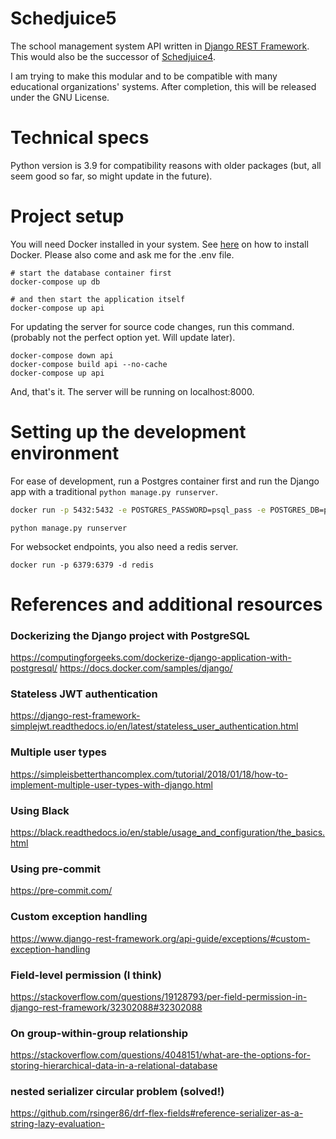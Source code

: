 
# Schedjuice5

The school management system API written
in [Django REST Framework](https://www.django-rest-framework.org/). This would also be the successor of [Schedjuice4](https://github.com/Ninroot-Eater/schedjuice4).

I am trying to make this modular and to be compatible with many educational organizations' systems. After completion, this will be released under the GNU License.



# Technical specs

Python version is 3.9 for compatibility reasons with older packages (but, all seem good so far, 
so might update in the future).


# Project setup
You will need Docker installed in your system. See [here](https://docs.docker.com/get-docker/) on how to install Docker.
Please also come and ask me for the .env file.
```shell
# start the database container first
docker-compose up db

# and then start the application itself
docker-compose up api 
```

For updating the server for source code changes, run this command. (probably not the perfect
option yet. Will update later).
```shell
docker-compose down api
docker-compose build api --no-cache
docker-compose up api
```

And, that's it. The server will be running on localhost:8000.

# Setting up the development environment
For ease of development, run a Postgres container first and run the Django app with a traditional `python manage.py runserver`.

```bash
docker run -p 5432:5432 -e POSTGRES_PASSWORD=psql_pass -e POSTGRES_DB=psql_db -e POSTGRES_USER=psql_user postgres
```
```
python manage.py runserver
```
For websocket endpoints, you also need a redis server.
```shell
docker run -p 6379:6379 -d redis
```


# References and additional resources

### Dockerizing the Django project with PostgreSQL
https://computingforgeeks.com/dockerize-django-application-with-postgresql/
https://docs.docker.com/samples/django/


### Stateless JWT authentication
https://django-rest-framework-simplejwt.readthedocs.io/en/latest/stateless_user_authentication.html


### Multiple user types
https://simpleisbetterthancomplex.com/tutorial/2018/01/18/how-to-implement-multiple-user-types-with-django.html


### Using Black
https://black.readthedocs.io/en/stable/usage_and_configuration/the_basics.html


### Using pre-commit
https://pre-commit.com/


### Custom exception handling
https://www.django-rest-framework.org/api-guide/exceptions/#custom-exception-handling


### Field-level permission (I think)
https://stackoverflow.com/questions/19128793/per-field-permission-in-django-rest-framework/32302088#32302088

### On group-within-group relationship
https://stackoverflow.com/questions/4048151/what-are-the-options-for-storing-hierarchical-data-in-a-relational-database

### nested serializer circular problem (solved!)
https://github.com/rsinger86/drf-flex-fields#reference-serializer-as-a-string-lazy-evaluation-

